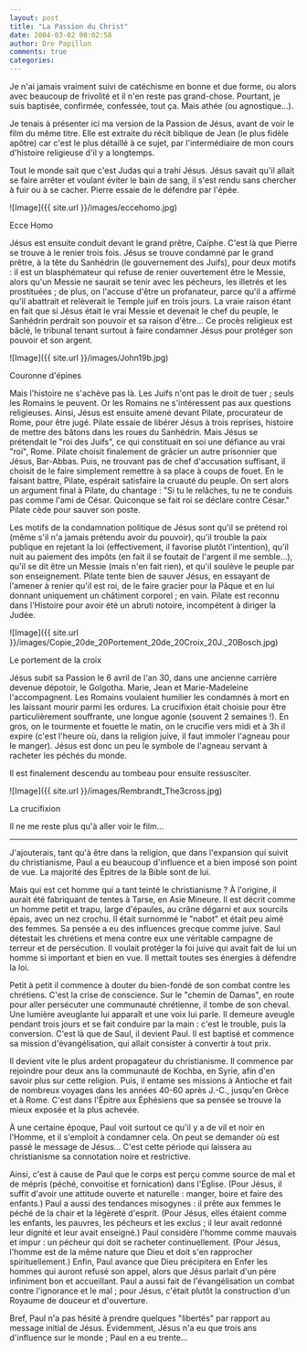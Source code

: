 ```yaml
---
layout: post
title: "La Passion du Christ"
date: 2004-03-02 00:02:58
author: Dre Papillon
comments: true
categories: 
---
```



Je n'ai jamais vraiment suivi de catéchisme en bonne et due forme, ou alors avec beaucoup de frivolité et il n'en reste pas grand-chose.  Pourtant, je suis baptisée, confirmée, confessée, tout ça.  Mais athée (ou agnostique...).

Je tenais à présenter ici ma version de la Passion de Jésus, avant de voir le film du même titre.  Elle est extraite du récit biblique de Jean (le plus fidèle apôtre) car c'est le plus détaillé à ce sujet, par l'intermédiaire de mon cours d'histoire religieuse d'il y a longtemps.

Tout le monde sait que c'est Judas qui a trahi Jésus.  Jésus savait qu'il allait se faire arrêter et voulant éviter le bain de sang, il s'est rendu sans chercher à fuir ou à se cacher.  Pierre essaie de le défendre par l'épée.

![Image]({{ site.url }}/images/eccehomo.jpg)
<div class="photoattrib">Ecce Homo</div>



Jésus est ensuite conduit devant le grand prêtre, Caïphe.  C'est là que Pierre se trouve à le renier trois fois.   Jésus se trouve condamné par le grand prêtre, à la tête du Sanhédrin (le gouvernement des Juifs), pour deux motifs : il est un blasphémateur qui refuse de renier ouvertement être le Messie, alors qu'un Messie ne saurait se tenir avec les pécheurs, les illetrés et les prostituées ; de plus, on l'accuse d'être un profanateur, parce qu'il a affirmé qu'il abattrait et relèverait le Temple juif en trois jours.  La vraie raison étant en fait que si Jésus était le vrai Messie et devenait le chef du peuple, le Sanhédrin perdrait son pouvoir et sa raison d'être...  Ce procès religieux est bâclé, le tribunal tenant surtout à faire condamner Jésus pour protéger son pouvoir et son argent.

![Image]({{ site.url }}/images/John19b.jpg)
<div class="photoattrib">Couronne d'épines</div>



Mais l'histoire ne s'achève pas là.  Les Juifs n'ont pas le droit de tuer ; seuls les Romains le peuvent.  Or les Romains ne s'intéressent pas aux questions religieuses.  Ainsi, Jésus est ensuite amené devant Pilate, procurateur de Rome, pour être jugé.  Pilate essaie de libérer Jésus à trois reprises, histoire de mettre des bâtons dans les roues du Sanhédrin.  Mais Jésus se prétendait le "roi des Juifs", ce qui constituait en soi une défiance au vrai "roi", Rome.  Pilate choisit finalement de grâcier un autre prisonnier que Jésus, Bar-Abbas.  Puis, ne trouvant pas de chef d'accusation suffisant, il choisit de le faire simplement remettre à sa place à coups de fouet.  En le faisant battre, Pilate, espérait satisfaire la cruauté du peuple.  On sert alors un argument final à Pilate, du chantage : "Si tu le relâches, tu ne te conduis pas comme l'ami de César.  Quiconque se fait roi se déclare contre César."  Pilate cède pour sauver son poste.

Les motifs de la condamnation politique de Jésus sont qu'il se prétend roi (même s'il n'a jamais prétendu avoir du pouvoir), qu'il trouble la paix publique en rejetant la loi (effectivement, il favorise plutôt l'intention), qu'il nuit au paiement des impôts (en fait il se foutait de l'argent il me semble...), qu'il se dit être un Messie (mais n'en fait rien), et qu'il soulève le peuple par son enseignement.  Pilate tente bien de sauver Jésus, en essayant de l'amener à renier qu'il est roi, de le faire gracier pour la Pâque et en lui donnant uniquement un châtiment corporel ; en vain.  Pilate est reconnu dans l'Histoire pour avoir été un abruti notoire, incompétent à diriger la Judée.

![Image]({{ site.url }}/images/Copie_20de_20Portement_20de_20Croix_20J._20Bosch.jpg)
<div class="photoattrib">Le portement de la croix</div>



Jésus subit sa Passion le 6 avril de l'an 30, dans une ancienne carrière devenue dépotoir, le Golgotha.  Marie, Jean et Marie-Madeleine l'accompagnent.  Les Romains voulaient humilier les condamnés à mort en les laissant mourir parmi les ordures.  La crucifixion était choisie pour être particulièrement souffrante, une longue agonie (souvent 2 semaines !).  En gros, on le tourmente et fouette le matin, on le crucifie vers midi et à 3h il expire (c'est l'heure où, dans la religion juive, il faut immoler l'agneau pour le manger).  Jésus est donc un peu le symbole de l'agneau servant à racheter les péchés du monde.

Il est finalement descendu au tombeau pour ensuite ressusciter.

![Image]({{ site.url }}/images/Rembrandt_The3cross.jpg)
<div class="photoattrib">La crucifixion</div>



Il ne me reste plus qu'à aller voir le film...

***

J'ajouterais, tant qu'à être dans la religion, que dans l'expansion qui suivit du christianisme, Paul a eu beaucoup d'influence et a bien imposé son point de vue.  La majorité des Épitres de la Bible sont de lui.  

Mais qui est cet homme qui a tant teinté le christianisme ?  À l'origine, il aurait été fabriquant de tentes à Tarse, en Asie Mineure.  Il est décrit comme un homme petit et trapu, large d'épaules, au crâne dégarni et aux sourcils épais, avec un nez crochu.  Il était surnommé le "nabot" et était peu aimé des femmes.  Sa pensée a eu des influences grecque comme juive.  Saul détestait les chrétiens et mena contre eux une véritable campagne de terreur et de persécution.  Il voulait protéger la foi juive qui avait fait de lui un homme si important et bien en vue.  Il mettait toutes ses énergies à défendre la loi.

Petit à petit il commence à douter du bien-fondé de son combat contre les chrétiens.  C'est la crise de conscience.  Sur le "chemin de Damas", en route pour aller persécuter une communauté chrétienne, il tombe de son cheval.  Une lumière aveuglante lui apparaît et une voix lui parle.  Il demeure aveugle pendant trois jours et se fait conduire par la main : c'est le trouble, puis la conversion.  C'est là que de Saul, il devient Paul.  Il est baptisé et commence sa mission d'évangélisation, qui allait consister à convertir à tout prix.

Il devient vite le plus ardent propagateur du christianisme.  Il commence par rejoindre pour deux ans la communauté de Kochba, en Syrie, afin d'en savoir plus sur cette religion.  Puis, il entame ses missions à Antioche et fait de nombreux voyages dans les années 40-60 après J.-C., jusqu'en Grèce et à Rome.  C'est dans l'Épitre aux Éphésiens que sa pensée se trouve la mieux exposée et la plus achevée.

À une certaine époque, Paul voit surtout ce qu'il y a de vil et noir en l'Homme, et il s'emploit à condamner cela.  On peut se demander où est passé le message de Jésus...  C'est cette période qui laissera au christianisme sa connotation noire et restrictive.

Ainsi, c'est à cause de Paul que le corps est perçu comme source de mal et de mépris (péché, convoitise et fornication) dans l'Église.  (Pour Jésus, il suffit d'avoir une attitude ouverte et naturelle : manger, boire et faire des enfants.)  Paul a aussi des tendances misogynes : il prête aux femmes le péché de la chair et la légèreté d'esprit.  (Pour Jésus, elles étaient comme les enfants, les pauvres, les pécheurs et les exclus ; il leur avait redonné leur dignité et leur avait enseigné.)  Paul considère l'homme comme mauvais et impur : un pécheur qui doit se racheter continuellement.  (Pour Jésus, l'homme est de la même nature que Dieu et doit s'en rapprocher spirituellement.)  Enfin, Paul avance que Dieu précipitera en Enfer les hommes qui auront refusé son appel, alors que Jésus parlait d'un père infiniment bon et accueillant.  Paul a aussi fait de l'évangélisation un combat contre l'ignorance et le mal ; pour Jésus, c'était plutôt la construction d'un Royaume de douceur et d'ouverture.

Bref, Paul n'a pas hésité à prendre quelques "libertés" par rapport au message initial de Jésus.  Évidemment, Jésus n'a eu que trois ans d'influence sur le monde ; Paul en a eu trente...
